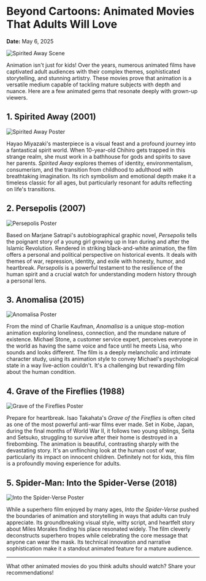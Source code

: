 # Beyond Cartoons: Animated Movies That Adults Will Love

**Date:** May 6, 2025

![Spirited Away Scene](https://image.tmdb.org/t/p/original/Ab8mkHmkYADjU7wQiOkia9BzGvS.jpg "Scene from Spirited Away")

Animation isn't just for kids! Over the years, numerous animated films have captivated adult audiences with their complex themes, sophisticated storytelling, and stunning artistry. These movies prove that animation is a versatile medium capable of tackling mature subjects with depth and nuance. Here are a few animated gems that resonate deeply with grown-up viewers.

## 1. Spirited Away (2001)

![Spirited Away Poster](https://m.media-amazon.com/images/M/MV5BMjlmZmI5MDctNDE2YS00YWE0LWE5ZWItZDBhYWQ0NTcxNWRhXkEyXkFqcGdeQXVyMTMxODk2OTU@._V1_FMjpg_UX1000_.jpg "Spirited Away Movie Poster")

Hayao Miyazaki's masterpiece is a visual feast and a profound journey into a fantastical spirit world. When 10-year-old Chihiro gets trapped in this strange realm, she must work in a bathhouse for gods and spirits to save her parents. *Spirited Away* explores themes of identity, environmentalism, consumerism, and the transition from childhood to adulthood with breathtaking imagination. Its rich symbolism and emotional depth make it a timeless classic for all ages, but particularly resonant for adults reflecting on life's transitions.

## 2. Persepolis (2007)

![Persepolis Poster](https://m.media-amazon.com/images/M/MV5BMTAzMzA3NjI1OTVeQTJeQWpwZ15BbWU3MDQzODAyMzE@._V1_FMjpg_UX1000_.jpg "Persepolis Movie Poster")

Based on Marjane Satrapi's autobiographical graphic novel, *Persepolis* tells the poignant story of a young girl growing up in Iran during and after the Islamic Revolution. Rendered in striking black-and-white animation, the film offers a personal and political perspective on historical events. It deals with themes of war, repression, identity, and exile with honesty, humor, and heartbreak. *Persepolis* is a powerful testament to the resilience of the human spirit and a crucial watch for understanding modern history through a personal lens.

## 3. Anomalisa (2015)

![Anomalisa Poster](https://m.media-amazon.com/images/M/MV5BMTcwMDMyNjU5NV5BMl5BanBnXkFtZTgwNTYxODA4NzE@._V1_FMjpg_UX1000_.jpg "Anomalisa Movie Poster")

From the mind of Charlie Kaufman, *Anomalisa* is a unique stop-motion animation exploring loneliness, connection, and the mundane nature of existence. Michael Stone, a customer service expert, perceives everyone in the world as having the same voice and face until he meets Lisa, who sounds and looks different. The film is a deeply melancholic and intimate character study, using its animation style to convey Michael's psychological state in a way live-action couldn't. It's a challenging but rewarding film about the human condition.

## 4. Grave of the Fireflies (1988)

![Grave of the Fireflies Poster](https://m.media-amazon.com/images/M/MV5BZmY2NjUzNDQtNTgxNC00M2Q4LTljOWQtMjNjNDBjNWUxNmJlXkEyXkFqcGdeQXVyNTA4NzY1MzY@._V1_FMjpg_UX1000_.jpg "Grave of the Fireflies Movie Poster")

Prepare for heartbreak. Isao Takahata's *Grave of the Fireflies* is often cited as one of the most powerful anti-war films ever made. Set in Kobe, Japan, during the final months of World War II, it follows two young siblings, Seita and Setsuko, struggling to survive after their home is destroyed in a firebombing. The animation is beautiful, contrasting sharply with the devastating story. It's an unflinching look at the human cost of war, particularly its impact on innocent children. Definitely not for kids, this film is a profoundly moving experience for adults.

## 5. Spider-Man: Into the Spider-Verse (2018)

![Into the Spider-Verse Poster](https://m.media-amazon.com/images/M/MV5BMjMwNDkxMTgzOF5BMl5BanBnXkFtZTgwNTkwNTQ3NjM@._V1_FMjpg_UX1000_.jpg "Spider-Man: Into the Spider-Verse Poster")

While a superhero film enjoyed by many ages, *Into the Spider-Verse* pushed the boundaries of animation and storytelling in ways that adults can truly appreciate. Its groundbreaking visual style, witty script, and heartfelt story about Miles Morales finding his place resonated widely. The film cleverly deconstructs superhero tropes while celebrating the core message that anyone can wear the mask. Its technical innovation and narrative sophistication make it a standout animated feature for a mature audience.

---

What other animated movies do you think adults should watch? Share your recommendations!